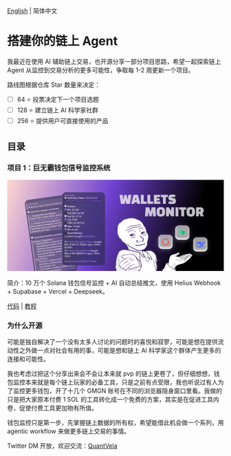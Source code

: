 [English](https://github.com/QuantVela/build-your-onchain-agent/blob/main/README.md) | 简体中文

# 搭建你的链上 Agent
我最近在使用 AI 辅助链上交易，也开源分享一部分项目思路，希望一起探索链上 Agent 从监控到交易分析的更多可能性，争取每 1-2 周更新一个项目。

路线图根据仓库 Star 数量来决定：
- [ ] 64 ⭐️ 投票决定下一个项目选题
- [ ] 128 ⭐️ 建立链上 AI 科学家社群
- [ ] 256 ⭐️ 提供用户可直接使用的产品

## 目录
### **项目 1：巨无霸钱包信号监控系统**   

![01banner](https://github.com/QuantVela/build-your-onchain-agent/blob/main/img/01banner.png)

简介：10 万个 Solana 钱包信号监控 + AI 自动总结推文，使用 Helius Webhook + Supabase + Vercel + Deepseek。

[代码](https://github.com/QuantVela/build-your-onchain-agent/tree/main/01-wallets-monitor/wallets-monitor) | [教程](https://github.com/QuantVela/build-your-onchain-agent/blob/main/01-wallets-monitor/README_CN.md)

### 为什么开源
可能是独自解决了一个没有太多人讨论的问题时的喜悦和寂寥，可能是想在提供流动性之外做一点对社会有用的事，可能是想和链上 AI 科学家这个群体产生更多的连接和可能性。

我也考虑过把这个分享出来会不会让本来就 pvp 的链上更卷了，但仔细想想，钱包监控本来就是每个链上玩家的必备工具，只是之前有点受限，我也听说过有人为了监控更多钱包，开了十几个 GMGN 账号在不同的浏览器隐身窗口里看。我做的只是把大家原本付费 1 SOL 的工具转化成一个免费的方案，其实是在促进工具内卷，促使付费工具更加物有所值。

钱包监控只是第一步，先掌握链上数据的所有权，希望能借此机会做一个系列，用 agentic workflow 来做更多链上交易的事情。

Twitter DM 开放，欢迎交流：[QuantVela](https://x.com/QuantVela)

